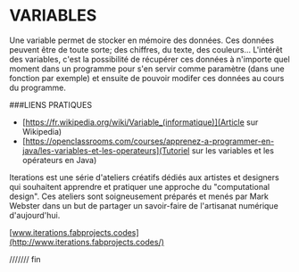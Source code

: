 # VARIABLES

Une variable permet de stocker en mémoire des données. Ces données peuvent être de toute sorte; des chiffres, du texte, des couleurs... L'intérêt des variables, c'est la possibilité de récupérer ces données à n'importe quel moment dans un programme pour s'en servir comme paramètre (dans une fonction par exemple) et ensuite de pouvoir modifer ces données au cours du programme.  



###LIENS PRATIQUES

- [https://fr.wikipedia.org/wiki/Variable_(informatique)](Article sur Wikipedia)
- [https://openclassrooms.com/courses/apprenez-a-programmer-en-java/les-variables-et-les-operateurs](Tutoriel sur les variables et les opérateurs en Java)

Iterations est une série d'ateliers créatifs dédiés aux artistes et designers qui souhaitent apprendre et pratiquer une approche du "computational design". Ces ateliers sont soigneusement préparés et menés par Mark Webster dans un but de partager un savoir-faire de l'artisanat numérique d'aujourd'hui. 

[www.iterations.fabprojects.codes](http://www.iterations.fabprojects.codes/)



/////// fin
